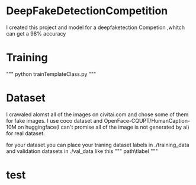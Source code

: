 # DeepFakeDetectionCompetition
I created this project and model for a deepfaketection Competion ,whitch can get a 98% accuracy

# Training 
"""
python trainTemplateClass.py
"""



# Dataset
I crawaled alomst all of the images on civitai.com and chose some of them for fake images. I use coco dataset and OpenFace-CQUPT/HumanCaption-10M on huggingface(I can't promise all of the image is not generated by ai) for real dataset.

for your dataset.you can place your traning dataset labels in ./training_data and validation datasets in ./val_data like this
"""
path\tlabel
"""

# test
